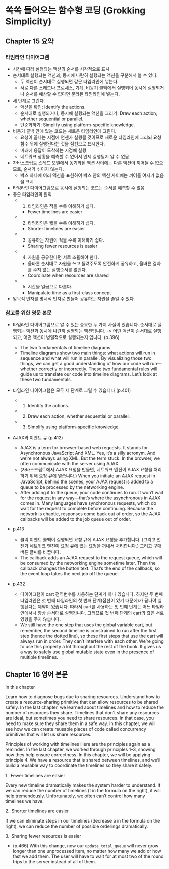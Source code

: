 # 쏙쏙 들어오는 함수형 코딩 (Grokking Simplicity)

## Chapter 15 요약

### 타임라인 다이어그램
- 시간에 따라 실행되는 액션의 순서를 시각적으로 표시
- 순서대로 실행되는 액션과, 동시에 나란히 실행되는 액션을 구분해서 볼 수 있다.
  - 두 액션이 순서대로 실행되면 같은 타임라인에 넣는다.
  - 서로 다른 스레드나 프로세스, 기계, 비동기 콜백에서 실행되어 동시에 실행되거나 순서를 예상할 수 없다면 분리된 타임라인에 넣는다.
- 세 단계로 그린다.
  - 액션을 확인: Identify the actions.
  - 순서대로 실행되거나, 동시에 실행되는 액션을 그리기: Draw each action, whether sequential or parallel.
  - 단순화하기: Simplify using platform-specific knowledge.
- 비동기 콜백 안에 있는 코드는 새로운 타임라인에 그린다. 
  - 요청이 끝나는 시점에 언젠가 실행될 것이므로 새로운 타임라인에 그리되 요청 함수 뒤에 실행된다는 것을 점선으로 표시한다.
  - 미래에 응답이 도착하는 시점에 실행
  - 네트워크 상황을 예측할 수 없어서 언제 실행될지 알 수 없음
- 자바스크립트 스레드 모델에서 동기화된 액션 사이에는 다른 액션이 끼어들 수 없으므로, 순서가 섞이지 않는다.
  - 박스 하나에 여러 액션을 표현하여 박스 안의 액션 사이에는 끼어들 여지가 없음을 표시
- 타임라인 다이어그램으로 동시에 실행되는 코드는 순서를 예측할 수 없음
- 좋은 타임라인의 원칙
  - 1. 타임라인은 적을 수록 이해하기 쉽다.
    - Fewer timelines are easier
  - 2. 타임라인은 짧을 수록 이해하기 쉽다.
    - Shorter timelines are easier
  - 3. 공유하는 자원이 적을 수록 이해하기 쉽다.
    - Sharing fewer resources is easier
  - 4. 자원을 공유한다면 서로 조율해야 한다. 
    - 올바른 순서대로 자원을 쓰고 돌려주도록 안전하게 공유하고, 올바른 결과를 주지 않는 실행순서를 없앤다.
    - Coordinate when resources are shared
  - 5. 시간을 일급으로 다룬다. 
    - Manipulate time as a first-class concept
- 암묵적 인자를 명시적 인자로 만들어 공유하는 자원을 줄일 수 있다.

### 참고를 위한 영문 본문
- 타임라인 다이어그램으로 알 수 있는 중요한 두 가지 사실이 있습니다. 순서대로 실행되는 액션과 동시에 나란히 실행되는 액션입니다. -> 어떤 액션이 순서대로 실행되고, 어떤 액션이 병렬적으로 실행되는지 입니다. (p.396)
  - The two fundamentals of timeline diagrams
  - Timeline diagrams show two main things: what actions will run in sequence and what will run in parallel. By visualizing those two things, we can get a good understanding of how our code will run—whether correctly or incorrectly. These two fundamental rules will guide us to translate our code into timeline diagrams. Let’s look at these two fundamentals.
- 타임라인 다이어그램은 모두 세 단계로 그릴 수 있습니다 (p.401)
  - 1. Identify the actions.
  - 2. Draw each action, whether sequential or parallel.
  - 3. Simplify using platform-specific knowledge.
- AJAX와 이벤트 큐 (p.412)
  - AJAX is a term for browser-based web requests. It stands for Asynchronous JavaScript And XML. Yes, it’s a silly acronym. And we’re not always using XML. But the term stuck. In the browser, we often communicate with the server using AJAX.
  - (자바스크립트에서 AJAX 요청을 만들면, 네트워크 엔진이 AJAX 요청을 처리하기 위해 요청 큐에 넣습니다.) When you initiate an AJAX request in JavaScript, behind the scenes, your AJAX request is added to a queue to be processed by the networking engine.
  - After adding it to the queue, your code continues to run. It won’t wait for the request in any way—that’s where the asynchronous in AJAX comes in. Many languages have synchronous requests, which do wait for the request to complete before continuing. Because the network is chaotic, responses come back out of order, so the AJAX callbacks will be added to the job queue out of order.

- p.413
  - 클릭 이벤트 콜백이 실행되면 요청 큐에 AJAX 요청을 추가합니다. (그리고 언젠가 네트워크 엔진이 요청 큐에 있는 요청을 꺼내서 처리합니다.) 그리고 구매 버튼 글씨를 바꿉니다.
  - The callback adds an AJAX request to the request queue, which will be consumed by the networking engine sometime later. Then the callback changes the button text. That’s the end of the callback, so the event loop takes the next job off the queue.

- p.432
  - 다이어그램이 cart 전역변수를 사용하는 단계가 하나 있습니다. 하지만 두 번째 타임라인은 첫 번째 타임라인의 첫 번째 단계(점선이 있기 때문에)가 끝나야 실행된다는 제약이 있습니다. 따라서 cart를 사용하는 첫 번째 단계는 어느 타임라인에서나 항상 순서대로 실행됩니다. 그러므로 첫 번째 단계의 cart의 값은 서로 영향을 주지 않습니다.
  - We still have the one step that uses the global variable cart, but remember, the second timeline is constrained to run after the first step (hence the dotted line), so these first steps that use the cart will always run in order. They can’t interfere with each other. We’re going to use this property a lot throughout the rest of the book. It gives us a way to safely use global mutable state even in the presence of multiple timelines.


## Chapter 16 영어 본문


In this chapter

Learn how to diagnose bugs due to sharing resources.
Understand how to create a resource-sharing primitive that can allow resources to be shared safely.
In the last chapter, we learned about timelines and how to reduce the number of resources they share. Timelines that don’t share any resources are ideal, but sometimes you need to share resources. In that case, you need to make sure they share them in a safe way. In this chapter, we will see how we can create reusable pieces of code called concurrency primitives that will let us share resources.

Principles of working with timelines
Here are the principles again as a reminder. In the last chapter, we worked through principles 1–3, showing how they help ensure correctness. In this chapter, we will be applying principle 4. We have a resource that is shared between timelines, and we’ll build a reusable way to coordinate the timelines so they share it safely.

1. Fewer timelines are easier

Every new timeline dramatically makes the system harder to understand. If we can reduce the number of timelines (t in the formula on the right), it will help tremendously. Unfortunately, we often can’t control how many timelines we have.

2. Shorter timelines are easier

If we can eliminate steps in our timelines (decrease a in the formula on the right), we can reduce the number of possible orderings dramatically.

3. Sharing fewer resources is easier


- (p.466) With this change, now our `update_total_queue` will never grow longer than one unprocessed item, no matter how many we add or how fast we add them. The user will have to wait for at most two of the round trips to the server instead of all of them.